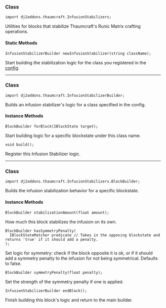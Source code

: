 ### Class

```zenscript
import dj2addons.thaumcraft.InfusionStabilizers;
```

Utilities for blocks that stabilize Thaumcraft's Runic Matrix crafting operations.


#### Static Methods

```zenscript
InfusionStabilizerBuilder newInfusionStabilizer(string className);
```

Start building the stabilization logic for the class you registered in the [config](/docs/other/thaumcraft/InfusionStabilizers.md).




---

### Class

```zenscript
import dj2addons.thaumcraft.InfusionStabilizerBuilder;
```

Builds an infusion stabilizer's logic for a class specified in the config.


#### Instance Methods

```zenscript
BlockBuilder forBlock(IBlockState target);
```

Start building logic for a specific blockstate under this class name.

```zenscript
void build();
```

Register this Infusion Stabilizer logic.



---

### Class

```zenscript
import dj2addons.thaumcraft.InfusionStabilizers.BlockBuilder;
```

Builds the infusion stabilization behavior for a specific blockstate.


#### Instance Methods

```zenscript
BlockBuilder stabilizationAmount(float amount);
```

How much this block stabilizes the infusion on its own.

```zenscript
BlockBuilder hasSymmetryPenalty(
  IBlockStateMatcher predicate // Takes in the opposing blockstate and returns 'true' if it should add a penalty.
);
```

Set logic for symmetry: check if the block opposite it is ok, or if it should add a symmetry penalty to the infusion for not being symmetrical.
Defaults to false.

```zenscript
BlockBuilder symmetryPenalty(float penalty);
```

Set the strength of the symmetry penalty if one is applied.

```zenscript
InfusionStabilizerBuilder endBlock();
```

Finish building this block's logic and return to the main builder.


